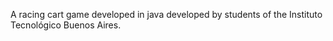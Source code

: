 A racing cart game developed in java developed by students of the Instituto Tecnológico Buenos Aires.